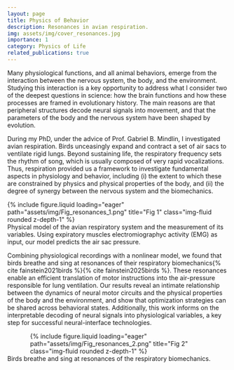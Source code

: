```yaml
---
layout: page
title: Physics of Behavior
description: Resonances in avian respiration.
img: assets/img/cover_resonances.jpg
importance: 1
category: Physics of Life
related_publications: true
---
```

Many physiological functions, and all animal behaviors, emerge from the interaction between the nervous system, the body, and the environment. Studying this interaction is a key opportunity to address what I consider two of the deepest questions in science: how the brain functions and how these processes are framed in evolutionary history. The main reasons are that peripheral structures decode neural signals into movement, and that the parameters of the body and the nervous system have been shaped by evolution.

During my PhD, under the advice of Prof. Gabriel B. Mindlin, I investigated avian respiration. Birds unceasingly expand and contract a set of air sacs to ventilate rigid lungs. Beyond sustaining life, the respiratory frequency sets the rhythm of song, which is usually composed of very rapid vocalizations. Thus, respiration provided us a framework to investigate fundamental aspects in physiology and behavior, including (i) the extent to which these are constrained by physics and physical properties of the body, and (ii) the degree of synergy between the nervous system and the biomechanics.

<div class="row">
    <div class="col-sm mt-3 mt-md-0">
        {% include figure.liquid loading="eager" path="assets/img/Fig_resonances_1.png" title="Fig 1" class="img-fluid rounded z-depth-1" %}
    </div>
</div>
<div class="caption">
    Physical model of the avian respiratory system and the measurement of its variables. Using expiratory muscles electromiographyc activity (EMG) as input, our model predicts the air sac pressure. 
</div>

Combining physiological recordings with a nonlinear model, we found that birds breathe and sing at resonances of their respiratory biomechanics{% cite fainstein2021birds %}{% cite fainstein2025birds %}. These resonances enable an efficient translation of motor instructions into the air-pressure responsible for lung ventilation. Our results reveal an intimate relationship between the dynamics of neural motor circuits and the physical properties of the body and the environment, and show that optimization strategies can be shared across behavioral states. Additionally, this work informs on the interpretable decoding of neural signals into physiological variables, a key step for successful neural-interface technologies.

<div class="row">
  <div class="col-sm mt-3 mt-md-0">
    <div style="max-width: 400px; margin: 0 auto;">
      {% include figure.liquid loading="eager" path="assets/img/Fig_resonances_2.png" title="Fig 2" class="img-fluid rounded z-depth-1" %}
    </div>
  </div>
</div>
<div class="caption">
    Birds breathe and sing at resonances of the respiratory biomechanics. 
</div>
